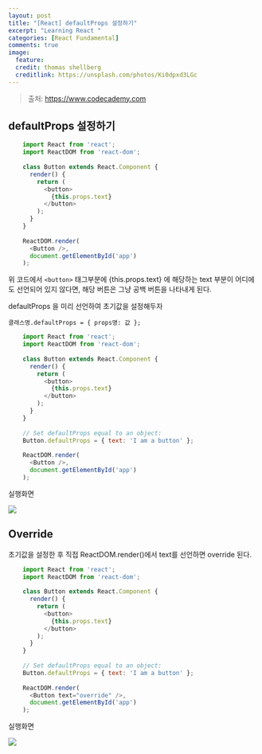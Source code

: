 ```yaml
---
layout: post
title: "[React] defaultProps 설정하기"
excerpt: "Learning React "
categories: [React Fundamental]
comments: true
image:
  feature:
  credit: thomas shellberg
  creditlink: https://unsplash.com/photos/Ki0dpxd3LGc
---
```


>출처: https://www.codecademy.com

## defaultProps 설정하기 

```javascript
    import React from 'react';
    import ReactDOM from 'react-dom';
    
    class Button extends React.Component {
      render() {
        return (
          <button>
            {this.props.text}
          </button>
        );
      }
    }
    
    ReactDOM.render(
      <Button />, 
      document.getElementById('app')
    );
```

위 코드에서 `<button>` 태그부분에 {this.props.text} 에 해당하는 text 부분이 어디에도 선언되어 있지 않다면,
해당 버튼은 그냥 공백 버튼을 나타내게 된다.

defaultProps 을 미리 선언하여 초기값을 설정해두자

` 클래스명.defaultProps = { props명: 값 }; `

```javascript
    import React from 'react';
    import ReactDOM from 'react-dom';
    
    class Button extends React.Component {
      render() {
        return (
          <button>
            {this.props.text}
          </button>
        );
      }
    }
    
    // Set defaultProps equal to an object:
    Button.defaultProps = { text: 'I am a button' };
    
    ReactDOM.render(
      <Button />, 
      document.getElementById('app')
    );
```

실행화면

<img src='https://cdn-images-1.medium.com/max/1600/1*Q2K0s77p-JW6jBj6Ue1B7Q.png'>

## Override

초기값을 설정한 후 직접 ReactDOM.render()에서 text를 선언하면 override 된다.

```javascript
    import React from 'react';
    import ReactDOM from 'react-dom';
    
    class Button extends React.Component {
      render() {
        return (
          <button>
            {this.props.text}
          </button>
        );
      }
    }
    
    // Set defaultProps equal to an object:
    Button.defaultProps = { text: 'I am a button' };
    
    ReactDOM.render(
      <Button text="override" />, 
      document.getElementById('app')
    );
```

실행화면

<img src='https://cdn-images-1.medium.com/max/1600/1*-939xD4d-oIUozZA7ZwLUg.png'>

